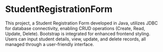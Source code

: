 # StudentRegistrationForm
This project, a Student Registration Form developed in Java, utilizes JDBC for database connectivity, enabling CRUD operations (Create, Read, Update, Delete). Bootstrap is integrated for enhanced frontend styling. Users can input student details, view, update, and delete records, all managed through a user-friendly interface.
